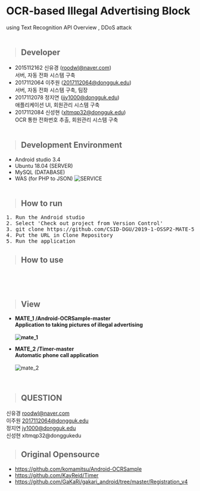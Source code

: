 # OCR-based Illegal Advertising Block <br/> 
  using Text Recognition API Overview ,
  DDoS attack<br/>
<br/>

> ## Developer
 * 2015112162 신유경 (roodwl@naver.com) <br/> 
서버, 자동 전화 시스템 구축 <br/>
 * 2017112064 이주원 (2017112064@dongguk.edu) <br/>
서버, 자동 전화 시스템 구축, 팀장 <br/>
 * 2017112078 정지연 (jjy1000@dongguk.edu) <br/>
애플리케이션 UI, 회원관리 시스템 구축 <br/>
 * 2017112084 신성현 (xltmqp32@dongguk.edu) <br/>
OCR 통한 전화번호 추출, 회원관리 시스템 구축<br/><br/>
 
> ## Development Environment
* Android studio 3.4
* Ubuntu 18.04 (SERVER)
* MySQL (DATABASE)
* WAS (for PHP to JSON)
![SERVICE](https://user-images.githubusercontent.com/48276522/59757414-a91de780-92c6-11e9-9544-9bb51c722df7.PNG)
<br/><br/>

> ## How to run<br/>
<pre>
1. Run the Android studio
2. Select 'Check out project from Version Control'
3. git clone https://github.com/CSID-DGU/2019-1-OSSP2-MATE-5.git
4. Put the URL in Clone Repository
5. Run the application
</pre>

> ## How to use
<pre>

</pre>
<br/>

> ## View

* <b>MATE_1 /Android-OCRSample-master<br/>Application to taking pictures of illegal advertising<br/><br/>
  ![mate_1](https://user-images.githubusercontent.com/48276522/59553640-6dd39e00-8fd2-11e9-807d-57a38ba0adc5.PNG)<br/>

* MATE_2 /Timer-master<br/>Automatic phone call application<br/><br/></b>
  ![mate_2](https://user-images.githubusercontent.com/48276522/59553642-6f9d6180-8fd2-11e9-8ccd-455699fd9917.PNG)<br/>
<br/>

> ## QUESTION
신유경 roodwl@naver.com </br>
이주원 2017112064@dongguk.edu </br>
정지연 jy1000@dongguk.edu </br>
신성현 xltmqp32@donggukedu </br>

> ## Original Opensource

* https://github.com/komamitsu/Android-OCRSample<br/>
* https://github.com/KayReid/Timer<br/>
* https://github.com/GaKaRi/gakari_android/tree/master/Registration_v4

<br/>
